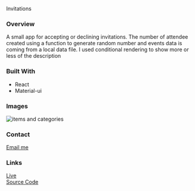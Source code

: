 Invitations

### Overview

A small app for accepting or declining invitations. The number of attendee created using a function to generate random number and events data is coming from a local data file. I used conditional rendering to show more or less of the description

### Built With

- React
- Material-ui

### Images

![items and categories](https://dl.airtable.com/.attachmentThumbnails/59e110419e284e9ea4d1202d622df0a9/9051fd63)

### Contact

[Email me](mailto:meshari@meshariabid.com?subject=[GitHub])

### Links

[Live](https://meshariabid.com/) \
[Source Code](https://github.com/FyerBall/Foodie)
